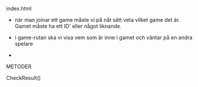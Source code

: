 index.html

- när man joinar ett game måste vi på nåt sätt veta vilket game det är. Gamet måste ha ett ID' eller något liknande.

- i game-rutan ska vi visa vem som är inne i gamet och väntar på en andra spelare

- 





METODER

CheckResult()

